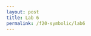 ```yaml
---
layout: post
title: Lab 6
permalink: /f20-symbolic/lab6
---
```




<!-- ## Admin

## Intro

<span class="newthought">Start</span>

## Instructions -->
